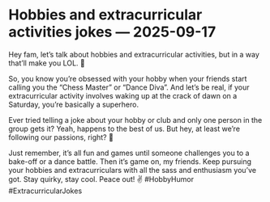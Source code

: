 # Hobbies and extracurricular activities jokes — 2025-09-17

Hey fam, let’s talk about hobbies and extracurricular activities, but in a way that’ll make you LOL. 🤣 

So, you know you’re obsessed with your hobby when your friends start calling you the “Chess Master” or “Dance Diva”. And let’s be real, if your extracurricular activity involves waking up at the crack of dawn on a Saturday, you’re basically a superhero. 

Ever tried telling a joke about your hobby or club and only one person in the group gets it? Yeah, happens to the best of us. But hey, at least we’re following our passions, right? 💪 

Just remember, it’s all fun and games until someone challenges you to a bake-off or a dance battle. Then it’s game on, my friends. Keep pursuing your hobbies and extracurriculars with all the sass and enthusiasm you’ve got. Stay quirky, stay cool. Peace out! ✌️ #HobbyHumor #ExtracurricularJokes
